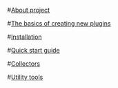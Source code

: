 
#[About project](about.md)

#[The basics of creating new plugins](newPluginBasics.md)

#[Installation](installation.md)

#[Quick start guide](quickStartGuide.md)

#[Collectors](collectors.md)

#[Utility tools](utilityTools.md)
